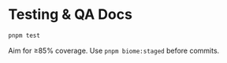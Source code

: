 # Testing & QA Docs

```bash
pnpm test
```

Aim for ≥85% coverage. Use `pnpm biome:staged` before commits.
